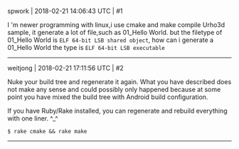 spwork | 2018-02-21 14:06:43 UTC | #1

I 'm newer programming with linux,i use cmake and make compile Urho3d sample, it generate a lot of file,such as 01_Hello World.
but the filetype of 01_Hello World is `ELF 64-bit LSB shared object`,
how can i generate a 01_Hello World the type is `ELF 64-bit LSB executable`

-------------------------

weitjong | 2018-02-21 17:11:56 UTC | #2

Nuke your build tree and regenerate it again. What you have described does not make any sense and could possibly only happened because at some point you have mixed the build tree with Android build configuration.

If you have Ruby/Rake installed, you can regenerate and rebuild everything with one liner. ^_^

```$ rake cmake && rake make```

-------------------------

